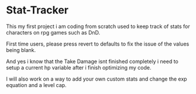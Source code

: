 # Stat-Tracker
This my first project i am coding from scratch used to keep track of stats for characters on rpg games such as DnD.

First time users, please press revert to defaults to fix the issue of the  values being blank.

And yes i know that the Take Damage isnt finished completely i need to setup a current hp variable after i finish optimizing my code.

I will also work on a way to add your own custom stats and change the exp equation and a level cap.
